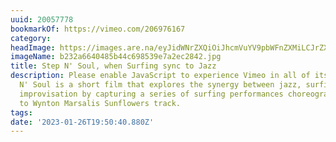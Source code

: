 ```yaml
---
uuid: 20057778
bookmarkOf: https://vimeo.com/206976167
category:
headImage: https://images.are.na/eyJidWNrZXQiOiJhcmVuYV9pbWFnZXMiLCJrZXkiOiIyMDA1Nzc3OC9vcmlnaW5hbF9iMjMyYTY2NDA0ODViNDRjNjk4NTM5ZTdhMmVjMjg0Mi5qcGciLCJlZGl0cyI6eyJyZXNpemUiOnsid2lkdGgiOjEyMDAsImhlaWdodCI6MTIwMCwiZml0IjoiaW5zaWRlIiwid2l0aG91dEVubGFyZ2VtZW50Ijp0cnVlfSwid2VicCI6eyJxdWFsaXR5Ijo5MH0sImpwZWciOnsicXVhbGl0eSI6OTB9LCJyb3RhdGUiOm51bGx9fQ==?bc=0
imageName: b232a6640485b44c698539e7a2ec2842.jpg
title: Step N' Soul, when Surfing sync to Jazz
description: Please enable JavaScript to experience Vimeo in all of its glory. Step
  N' Soul is a short film that explores the synergy between jazz, surfing, dance and
  improvisation by capturing a series of surfing performances choreographed and synchronised
  to Wynton Marsalis Sunflowers track.
tags:
date: '2023-01-26T19:50:40.880Z'
---
```

